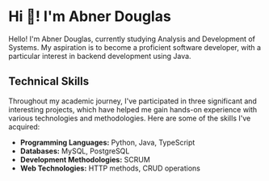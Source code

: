 # Hi 👋! I'm Abner Douglas

Hello! I'm Abner Douglas, currently studying Analysis and Development of Systems. My aspiration is to become a proficient software developer, with a particular interest in backend development using Java. 

## Technical Skills

Throughout my academic journey, I've participated in three significant and interesting projects, which have helped me gain hands-on experience with various technologies and methodologies. Here are some of the skills I've acquired:

- **Programming Languages:** Python, Java, TypeScript
- **Databases:** MySQL, PostgreSQL
- **Development Methodologies:** SCRUM
- **Web Technologies:** HTTP methods, CRUD operations
